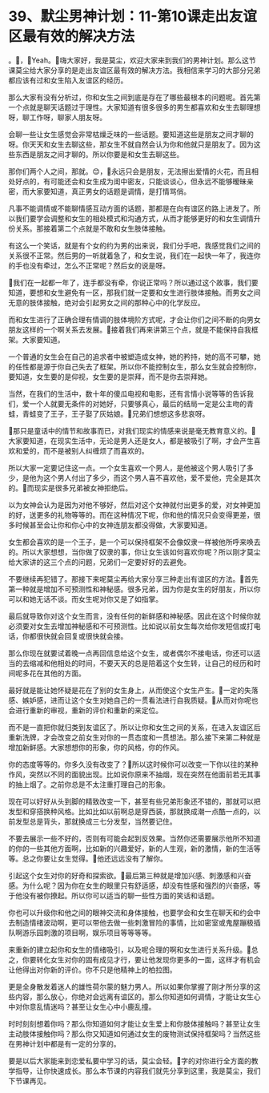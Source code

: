 # 39、默尘男神计划：11-第10课走出友谊区最有效的解决方法

。🎼，🎼Yeah。🎼嗨大家好，我是莫尘，欢迎大家来到我们的男神计划。那么这节课莫尘给大家分享的是走出友谊区最有效的解决方法。我相信来学习的大部分兄弟都应该有过和女生陷入友谊区的经历。

那么大家有没有分析过，你和女生之间到底是存在了哪些最根本的问题呢。首先第一个点就是聊天话题过于理性。大家知道有很多很多的男生都喜欢和女生去聊理想呀，聊工作呀，聊家人朋友呀。

会聊一些让女生感觉会非常枯燥乏味的一些话题。要知道这些是朋友之间才聊的呀。你天天和女生去聊这些，那女生不就自然会认为你和他就只是朋友了。因为这些东西是朋友之间才聊的。所以你要是和女生去聊这些。

那你们两个人之间，那就。😊，🎼永远只会是朋友，无法擦出爱情的火花，而且相处好点的，有可能还会和女生成为闺中密友，只能谈谈心，但永远不能够暧昧亲密，而大家要知道，真正男女的话题是调情，是打情骂俏。

凡事不能调情或不能聊情感互动方面的话题，那都是在向有谊区的路上进发了。所以我们要学会调整和女生的相处模式和沟通方式，从而才能够更好的和女生调情升份关系。那接着第二个点就是不敢和女生肢体接触。

有这么一个笑话，就是有个女的约为男的出来说，我们分手吧，我感觉我们之间的关系很不正常。然后男的一听就着急了，和女生说，我们在一起快一年了，我连你的手也没有牵过，怎么不正常呢？然后女的说是呀。

🎼我们在一起都一年了，连手都没有牵，你说正常吗？所以通过这个故事，我们要知道，要想和女生避免有一区，那我们就一定要和女生进行肢体接触。而男女之间无意的肢体接触，绝对会引起男女之间的那种心中的化学反应。

而和女生进行了正确合理有情调的肢体境阶方式呢，才会让你们之间不断的向男女朋友这样的一个啊关系去发展。🎼接着我们再来讲第三个点，就是不能保持自我框架。大家要知道。

一个普通的女生会在自己的追求者中被塑造成女神，她的矜持，她的高不可攀，她的任性都是源于你自己失去了框架。所以你不能控制女生，那么女生就会控制你，要知道，女生要的是仰视，女生要的是崇拜，而不是你去崇拜她。

当然，在我们的生活中，数十年的傻瓜电视和电影，还有言情小说等等的告诉我们，爱一个人就要无条件的对她好，只要够真心，最后的结局一定是公主吻的青蛙，青蛙变了王子，王子娶了灰姑娘。🎼兄弟们想想这多悲哀呀。

🎼那只是童话中的情节和故事而已，对我们现实的情感来说是毫无教育意义的。🎼大家要知道，在现实生活中，无论是男人还是女人，都是被吸引了啊，才会产生喜欢和爱的，而不是被别人纠缠烦了而喜欢的。

所以大家一定要记住这一点。一个女生喜欢一个男人，是他被这个男人吸引了多少，是他为这个男人付出了多少，而这个男人喜不喜欢他，爱不爱他，完全是其次的。🎼而现实是很多兄弟被女神拒绝后。

以为女神会认为是因为对他不够好，然后对这个女神就付出更多的爱，对女神更加的好，送更多的礼物等等的。而在这种情况下呢，你和他的情况只会变得更差，很多时候甚至会让你和你心中的女神连朋友都没得做，大家要知道。

女生都会喜欢的是一个王子，是一个可以保持框架不会像奴隶一样被他所呼来唤去的。所以大家想想，当你做了奴隶的事，你让女生该如何喜欢你呢？所以刚才莫尘给大家讲的这三个点的问题，兄弟们一定要好好的去避免。

不要继续再犯错了。那接下来呢莫尘再给大家分享三种走出有谊区的方法。🎼首先第一种就是增加不可预测性和神秘感。很多兄弟，因为你是女生的好朋友，所以你可以和她无话不谈。而女生呢对你又是了如指掌。

最后就导致你对这个女生而言，没有任何的新鲜感和神秘感。因此在这个时候你就必须要对女生去增加神秘感和不可预测性。比如说以前女生每次给你发短信或打电话，你都很快就会回复或很快就会接。

那么你现在就要试着晚一点再回信息给这个女生，或者偶尔不接电话，你还可以适当的去缩减和他相处的时间，不要天天的总是陪着这个女生转，让自己的经历和时间呢多花在其他的方面。

最好就是能让她怀疑是花在了别的女生身上，从而使这个女生产生。🎼一定的失落感、嫉妒感，进而让这个女生对她自己的一贯看法进行自我质疑。🎼从而对你呢也会进行重新的审视，重新的评价和重新的来定位。

而不是一直把你就归类到友谊区了。所以让你和女生之间的关系，在进入友谊区后重新洗牌，才会改变之前女生对你的一贯态度和一贯想法。那么接下来第二种就是增加新鲜感。大家想想你的形象，你的风格，你的作风。

你的态度等等的。你多久没有改变了？🎼所以这时候你可以改变一下你以往的某种作风，突然以不同的面貌出现。比如说你原来不抽烟，现在突然在他面前若无其事的抽上烟了。之前你总是不太注重打理自己的形象。

现在可以好好从头到脚的精致改变一下，甚至有些兄弟形象还不错的，那就可以把发型和穿搭换种风格。比如比如以前啊总是穿西装，那就换成潮一点酷一点的，以前发型总是背头，那就换成三七分发型，当然要记住。

不要去展示一些不好的，否则有可能会起到反效果。当然你还需要展示他所不知道的你的一些其他方面啊，比如新的兴趣爱好，新的人生观，新的激情，新的生活等等。总之你要让女生觉得。🎼他还远远没有了解你。

引起这个女生对你的好奇和探索欲。🎼最后第三种就是增加兴感、刺激感和兴奋感。为什么呢？因为你在女生的眼里只有舒适感，却没有性感和强烈的兴奋感，等于他没有被你撩起。所以你可以适当的聊一些性方面的笑话和话题。

你也可以升级你和他之间的眼神交流和身体接触，也要学会和女生在聊天和约会中去制造情绪波动啊，更可以带他去做一些刺激冒险的事情，比如密室或鬼屋蹦极插队啊游乐园刺激的项目啊，娱乐项目等等等等。

来重新的建立起你和女生的情绪吸引，以及呢合理的啊和女生进行关系升级。🎼总之，你要转化女生对你的固有成见才行，要让他发现你更多的一面，这样才有机会让他得出对你新的评价。你不只是他精神上的柏拉图。

更是全身散发着迷人的雄性荷尔蒙的魅力男人。所以如果你掌握了刚才所分享的这些内容，那么放心，你绝对会远离有谊区的。那么你知道如何调情，才能让女生心中对你意乱情迷吗？甚至让女生心中小鹿乱撞。

时时刻刻想着你吗？那么你知道如何才能让女生爱上和你肢体接触吗？甚至让女生主动肢体接触你吗？那么你又知道如何通过女生的废物测试保持框架吗？当然这些在男神计划中都是有一定的分享的。

要是以后大家能来到恋爱私要中学习的话，莫尘会轻。🎼字的对你进行全方面的教学指导，让你快速成长。那么本节课的内容我们就先分享到这里，我是莫尘，我们下节课再见。

